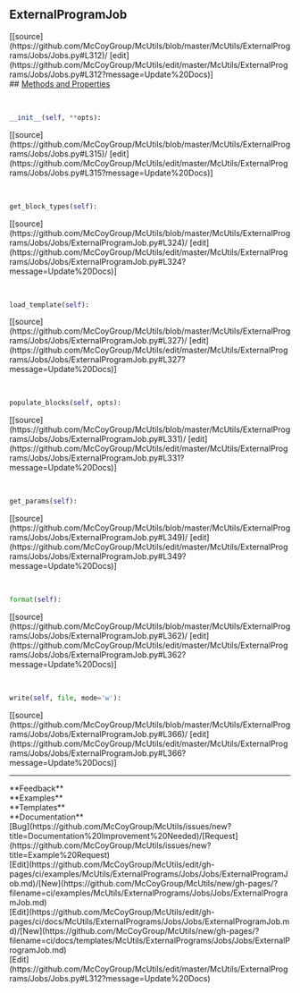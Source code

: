 ## <a id="McUtils.ExternalPrograms.Jobs.Jobs.ExternalProgramJob">ExternalProgramJob</a> 

<div class="docs-source-link" markdown="1">
[[source](https://github.com/McCoyGroup/McUtils/blob/master/McUtils/ExternalPrograms/Jobs/Jobs.py#L312)/
[edit](https://github.com/McCoyGroup/McUtils/edit/master/McUtils/ExternalPrograms/Jobs/Jobs.py#L312?message=Update%20Docs)]
</div>









<div class="collapsible-section">
 <div class="collapsible-section collapsible-section-header" markdown="1">
## <a class="collapse-link" data-toggle="collapse" href="#methods" markdown="1"> Methods and Properties</a> <a class="float-right" data-toggle="collapse" href="#methods"><i class="fa fa-chevron-down"></i></a>
 </div>
 <div class="collapsible-section collapsible-section-body collapse show" id="methods" markdown="1">
 
<a id="McUtils.ExternalPrograms.Jobs.Jobs.ExternalProgramJob.__init__" class="docs-object-method">&nbsp;</a> 
```python
__init__(self, **opts): 
```
<div class="docs-source-link" markdown="1">
[[source](https://github.com/McCoyGroup/McUtils/blob/master/McUtils/ExternalPrograms/Jobs/Jobs.py#L315)/
[edit](https://github.com/McCoyGroup/McUtils/edit/master/McUtils/ExternalPrograms/Jobs/Jobs.py#L315?message=Update%20Docs)]
</div>


<a id="McUtils.ExternalPrograms.Jobs.Jobs.ExternalProgramJob.get_block_types" class="docs-object-method">&nbsp;</a> 
```python
get_block_types(self): 
```
<div class="docs-source-link" markdown="1">
[[source](https://github.com/McCoyGroup/McUtils/blob/master/McUtils/ExternalPrograms/Jobs/Jobs/ExternalProgramJob.py#L324)/
[edit](https://github.com/McCoyGroup/McUtils/edit/master/McUtils/ExternalPrograms/Jobs/Jobs/ExternalProgramJob.py#L324?message=Update%20Docs)]
</div>


<a id="McUtils.ExternalPrograms.Jobs.Jobs.ExternalProgramJob.load_template" class="docs-object-method">&nbsp;</a> 
```python
load_template(self): 
```
<div class="docs-source-link" markdown="1">
[[source](https://github.com/McCoyGroup/McUtils/blob/master/McUtils/ExternalPrograms/Jobs/Jobs/ExternalProgramJob.py#L327)/
[edit](https://github.com/McCoyGroup/McUtils/edit/master/McUtils/ExternalPrograms/Jobs/Jobs/ExternalProgramJob.py#L327?message=Update%20Docs)]
</div>


<a id="McUtils.ExternalPrograms.Jobs.Jobs.ExternalProgramJob.populate_blocks" class="docs-object-method">&nbsp;</a> 
```python
populate_blocks(self, opts): 
```
<div class="docs-source-link" markdown="1">
[[source](https://github.com/McCoyGroup/McUtils/blob/master/McUtils/ExternalPrograms/Jobs/Jobs/ExternalProgramJob.py#L331)/
[edit](https://github.com/McCoyGroup/McUtils/edit/master/McUtils/ExternalPrograms/Jobs/Jobs/ExternalProgramJob.py#L331?message=Update%20Docs)]
</div>


<a id="McUtils.ExternalPrograms.Jobs.Jobs.ExternalProgramJob.get_params" class="docs-object-method">&nbsp;</a> 
```python
get_params(self): 
```
<div class="docs-source-link" markdown="1">
[[source](https://github.com/McCoyGroup/McUtils/blob/master/McUtils/ExternalPrograms/Jobs/Jobs/ExternalProgramJob.py#L349)/
[edit](https://github.com/McCoyGroup/McUtils/edit/master/McUtils/ExternalPrograms/Jobs/Jobs/ExternalProgramJob.py#L349?message=Update%20Docs)]
</div>


<a id="McUtils.ExternalPrograms.Jobs.Jobs.ExternalProgramJob.format" class="docs-object-method">&nbsp;</a> 
```python
format(self): 
```
<div class="docs-source-link" markdown="1">
[[source](https://github.com/McCoyGroup/McUtils/blob/master/McUtils/ExternalPrograms/Jobs/Jobs/ExternalProgramJob.py#L362)/
[edit](https://github.com/McCoyGroup/McUtils/edit/master/McUtils/ExternalPrograms/Jobs/Jobs/ExternalProgramJob.py#L362?message=Update%20Docs)]
</div>


<a id="McUtils.ExternalPrograms.Jobs.Jobs.ExternalProgramJob.write" class="docs-object-method">&nbsp;</a> 
```python
write(self, file, mode='w'): 
```
<div class="docs-source-link" markdown="1">
[[source](https://github.com/McCoyGroup/McUtils/blob/master/McUtils/ExternalPrograms/Jobs/Jobs/ExternalProgramJob.py#L366)/
[edit](https://github.com/McCoyGroup/McUtils/edit/master/McUtils/ExternalPrograms/Jobs/Jobs/ExternalProgramJob.py#L366?message=Update%20Docs)]
</div>
 </div>
</div>












---


<div markdown="1" class="text-secondary">
<div class="container">
  <div class="row">
   <div class="col" markdown="1">
**Feedback**   
</div>
   <div class="col" markdown="1">
**Examples**   
</div>
   <div class="col" markdown="1">
**Templates**   
</div>
   <div class="col" markdown="1">
**Documentation**   
</div>
   <div class="col" markdown="1">
   
</div>
   <div class="col" markdown="1">
   
</div>
   <div class="col" markdown="1">
   
</div>
</div>
  <div class="row">
   <div class="col" markdown="1">
[Bug](https://github.com/McCoyGroup/McUtils/issues/new?title=Documentation%20Improvement%20Needed)/[Request](https://github.com/McCoyGroup/McUtils/issues/new?title=Example%20Request)   
</div>
   <div class="col" markdown="1">
[Edit](https://github.com/McCoyGroup/McUtils/edit/gh-pages/ci/examples/McUtils/ExternalPrograms/Jobs/Jobs/ExternalProgramJob.md)/[New](https://github.com/McCoyGroup/McUtils/new/gh-pages/?filename=ci/examples/McUtils/ExternalPrograms/Jobs/Jobs/ExternalProgramJob.md)   
</div>
   <div class="col" markdown="1">
[Edit](https://github.com/McCoyGroup/McUtils/edit/gh-pages/ci/docs/McUtils/ExternalPrograms/Jobs/Jobs/ExternalProgramJob.md)/[New](https://github.com/McCoyGroup/McUtils/new/gh-pages/?filename=ci/docs/templates/McUtils/ExternalPrograms/Jobs/Jobs/ExternalProgramJob.md)   
</div>
   <div class="col" markdown="1">
[Edit](https://github.com/McCoyGroup/McUtils/edit/master/McUtils/ExternalPrograms/Jobs/Jobs.py#L312?message=Update%20Docs)   
</div>
   <div class="col" markdown="1">
   
</div>
   <div class="col" markdown="1">
   
</div>
   <div class="col" markdown="1">
   
</div>
</div>
</div>
</div>